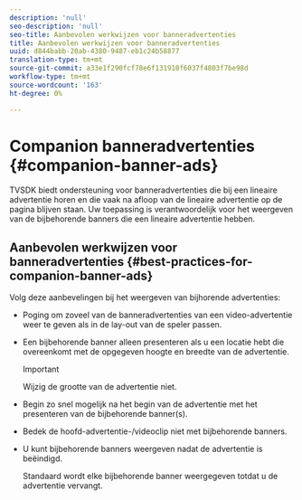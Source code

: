 ```yaml
---
description: 'null'
seo-description: 'null'
seo-title: Aanbevolen werkwijzen voor banneradvertenties
title: Aanbevolen werkwijzen voor banneradvertenties
uuid: d844babb-20ab-4380-9487-eb1c24b58877
translation-type: tm+mt
source-git-commit: a33e1f290fcf78e6f131910f6037f4803f7be98d
workflow-type: tm+mt
source-wordcount: '163'
ht-degree: 0%

---
```



# Companion banneradvertenties {#companion-banner-ads}

TVSDK biedt ondersteuning voor banneradvertenties die bij een lineaire advertentie horen en die vaak na afloop van de lineaire advertentie op de pagina blijven staan. Uw toepassing is verantwoordelijk voor het weergeven van de bijbehorende banners die een lineaire advertentie hebben.

## Aanbevolen werkwijzen voor banneradvertenties {#best-practices-for-companion-banner-ads}

Volg deze aanbevelingen bij het weergeven van bijhorende advertenties:

* Poging om zoveel van de banneradvertenties van een video-advertentie weer te geven als in de lay-out van de speler passen.
* Een bijbehorende banner alleen presenteren als u een locatie hebt die overeenkomt met de opgegeven hoogte en breedte van de advertentie.

   >[!IMPORTANT]
   >
   >Wijzig de grootte van de advertentie niet.

* Begin zo snel mogelijk na het begin van de advertentie met het presenteren van de bijbehorende banner(s).
* Bedek de hoofd-advertentie-/videoclip niet met bijbehorende banners.
* U kunt bijbehorende banners weergeven nadat de advertentie is beëindigd.

   Standaard wordt elke bijbehorende banner weergegeven totdat u de advertentie vervangt.

